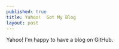 ```yaml
---
published: true
title: Yahoo!  Got My Blog
layout: post
---
```

Yahoo!  I'm happy to have a blog on GitHub.  
